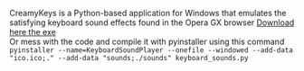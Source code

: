 CreamyKeys is a Python-based application for Windows that emulates the satisfying keyboard sound effects found in the Opera GX browser
<a href="https://github.com/MeepCastana/CreamyKeys/releases/download/v1/KeyboardSoundPlayer.exe">Download here the exe </a> <br>Or mess with the code and compile it with pyinstaller using this command ``pyinstaller --name=KeyboardSoundPlayer --onefile --windowed --add-data "ico.ico;." --add-data "sounds;./sounds" keyboard_sounds.py``
